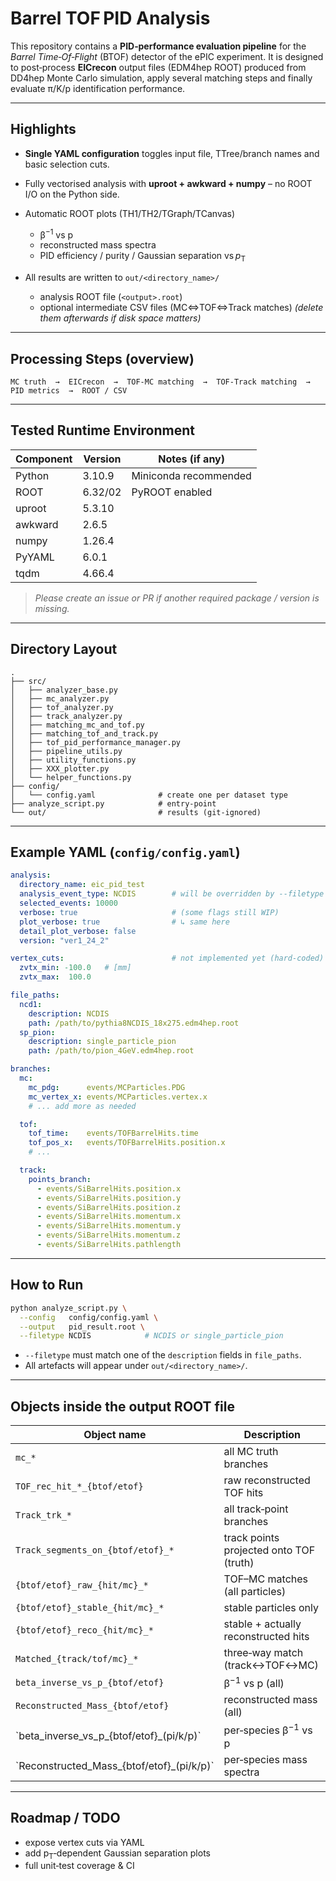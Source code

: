 # Barrel TOF PID Analysis

This repository contains a **PID‑performance evaluation pipeline** for the *Barrel Time‑Of‑Flight* (BTOF) detector of the ePIC experiment.
It is designed to post‑process **EICrecon** output files (EDM4hep ROOT) produced from DD4hep Monte Carlo simulation, apply several matching steps and finally evaluate π/K/p identification performance.

---

## Highlights

* **Single YAML configuration** toggles input file, TTree/branch names and basic selection cuts.
* Fully vectorised analysis with **uproot + awkward + numpy** – no ROOT I/O on the Python side.
* Automatic ROOT plots (TH1/TH2/TGraph/TCanvas)

  * β<sup>−1</sup> vs p
  * reconstructed mass spectra
  * PID efficiency / purity / Gaussian separation vs *p*<sub>T</sub>
* All results are written to `out/<directory_name>/`

  * analysis ROOT file (`<output>.root`)
  * optional intermediate CSV files (MC⇔TOF⇔Track matches)
    *(delete them afterwards if disk space matters)*

---

## Processing Steps (overview)

```
MC truth  →  EICrecon  →  TOF‑MC matching  →  TOF‑Track matching  →  PID metrics  →  ROOT / CSV
```

---

## Tested Runtime Environment

| Component | Version | Notes (if any)        |
| --------- | ------- | --------------------- |
| Python    | 3.10.9  | Miniconda recommended |
| ROOT      | 6.32/02 | PyROOT enabled        |
| uproot    | 5.3.10  |                       |
| awkward   | 2.6.5   |                       |
| numpy     | 1.26.4  |                       |
| PyYAML    | 6.0.1   |                       |
| tqdm      | 4.66.4  |                       |

> *Please create an issue or PR if another required package / version is missing.*

---

## Directory Layout

```
.
├── src/
│   ├── analyzer_base.py
│   ├── mc_analyzer.py
│   ├── tof_analyzer.py
│   ├── track_analyzer.py
│   ├── matching_mc_and_tof.py
│   ├── matching_tof_and_track.py
│   ├── tof_pid_performance_manager.py
│   ├── pipeline_utils.py
│   ├── utility_functions.py
│   ├── XXX_plotter.py
│   └── helper_functions.py
├── config/
│   └── config.yaml              # create one per dataset type
├── analyze_script.py            # entry‑point
└── out/                         # results (git‑ignored)
```

---

## Example YAML (`config/config.yaml`)

```yaml
analysis:
  directory_name: eic_pid_test
  analysis_event_type: NCDIS        # will be overridden by --filetype
  selected_events: 10000
  verbose: true                     # (some flags still WIP)
  plot_verbose: true                # ↳ same here
  detail_plot_verbose: false
  version: "ver1_24_2"

vertex_cuts:                        # not implemented yet (hard‑coded)
  zvtx_min: -100.0   # [mm]
  zvtx_max:  100.0

file_paths:
  ncd1:
    description: NCDIS
    path: /path/to/pythia8NCDIS_18x275.edm4hep.root
  sp_pion:
    description: single_particle_pion
    path: /path/to/pion_4GeV.edm4hep.root

branches:
  mc:
    mc_pdg:      events/MCParticles.PDG
    mc_vertex_x: events/MCParticles.vertex.x
    # ... add more as needed

  tof:
    tof_time:    events/TOFBarrelHits.time
    tof_pos_x:   events/TOFBarrelHits.position.x
    # ...

  track:
    points_branch:
      - events/SiBarrelHits.position.x
      - events/SiBarrelHits.position.y
      - events/SiBarrelHits.position.z
      - events/SiBarrelHits.momentum.x
      - events/SiBarrelHits.momentum.y
      - events/SiBarrelHits.momentum.z
      - events/SiBarrelHits.pathlength
```

---

## How to Run

```bash
python analyze_script.py \
  --config   config/config.yaml \
  --output   pid_result.root \
  --filetype NCDIS            # NCDIS or single_particle_pion
```

* `--filetype` must match one of the `description` fields in `file_paths`.
* All artefacts will appear under `out/<directory_name>/`.

---

## Objects inside the output ROOT file

| Object name                              | Description                                                                    
| ---------------------------------------- | --------------------------------------- | 
| `mc_*`                                   | all MC truth branches                   |                                       
| `TOF_rec_hit_*_{btof/etof}`              | raw reconstructed TOF hits              |                                       
| `Track_trk_*`                            | all track‑point branches                |                                       
| `Track_segments_on_{btof/etof}_*`        | track points projected onto TOF (truth) |                                       
| `{btof/etof}_raw_{hit/mc}_*`             | TOF–MC matches (all particles)          |                                       
| `{btof/etof}_stable_{hit/mc}_*`          | stable particles only                   |                                       
| `{btof/etof}_reco_{hit/mc}_*`            | stable + actually reconstructed hits    |                                       
| `Matched_{track/tof/mc}_*`               | three‑way match (track↔TOF↔MC)          |                                       
| `beta_inverse_vs_p_{btof/etof}`          | β<sup>−1</sup> vs p (all)               |                                       
| `Reconstructed_Mass_{btof/etof}`         | reconstructed mass (all)                |                                       
| \`beta\_inverse\_vs\_p\_{btof/etof}\_(pi/k/p)\` | per‑species β<sup>−1</sup> vs p |
| \`Reconstructed\_Mass\_{btof/etof}\_(pi/k/p)\` | per‑species mass spectra        |

---

## Roadmap / TODO

* expose vertex cuts via YAML
* add p<sub>T</sub>‑dependent Gaussian separation plots
* full unit‑test coverage & CI


